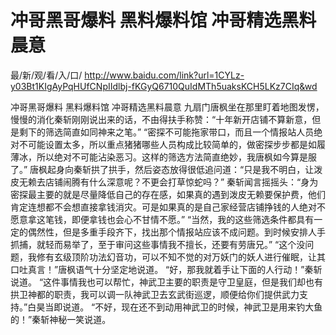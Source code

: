 # 冲哥黑哥爆料 黑料爆料馆 冲哥精选黑料晨意

最/新/观/看/入/口/ http://www.baidu.com/link?url=1CYLz-y03Bt1KIgAyPqHUfCNpIIdlbj-fKGyQ6710QuIdMTh5uaksKCH5LKz7CIq&wd

冲哥黑哥爆料 黑料爆料馆 冲哥精选黑料晨意
九扇门唐枫坐在那里盯着地图发愣，慢慢的消化秦斩刚刚说出来的话，不由得扶手称赞：“十年新开店铺不算新意，但是剩下的筛选简直如同神来之笔。”
    “密探不可能拖家带口，而且一个情报站人员绝对不可能设置太多，所以重点猪猪哪些人员构成比较简单的，做密探步步都是如履薄冰，所以绝对不可能沾染恶习。这样的筛选方法简直绝妙，我唐枫如今算是服了。”
    唐枫起身向秦斩拱了拱手，然后姿态放得很低追问道：“只是我不明白，让泼皮无赖去店铺闹腾有什么深意呢？不更会打草惊蛇吗？”
    秦斩闻言摇摇头：“身为密探最主要的就是尽量降低自己的存在感，如果真的遇到泼皮无赖要保护费，他们肯定连想都不会想直接拿钱消灾。可是如果真的是自己家经营店铺挣钱的人绝对不愿意拿这笔钱，即便拿钱也会心不甘情不愿。”
    “当然，我的这些筛选条件都具有一定的偶然性，但是多重手段齐下，找出那个情报站应该不成问题。到时候安排人手抓捕，就轻而易举了，至于审问这些事情我不擅长，还要有劳唐兄。”
    “这个没问题，我修有玄级顶阶功法幻音功，可以不知不觉的对万妖门的妖人进行催眠，让其口吐真言！”唐枫语气十分坚定地说道。
    “好，那我就着手让下面的人行动！”秦斩说道。
    “这件事情我也可以帮忙，神武卫主要的职责是守卫皇庭，但是我们却也有拱卫神都的职责，我可以调一队神武卫去玄武街巡逻，顺便给你们提供武力支持。”白昊当即说道。
    “不好，现在还不到动用神武卫的时候，神武卫是用来钓大鱼的！”秦斩神秘一笑说道。
